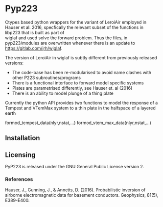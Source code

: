 # Pyp223

Ctypes based python wrappers for the variant of LeroiAir employed in Hauser et al. 2016, 
specfically the relevant subset of the functions in libp223 that is built as part of  
wiglaf and used solve the forward problem. Thus the files, in pyp223/modules are 
overwritten whenever there is an update to https://gitlab.com/jrh/wiglaf.

The version of LeroiAir in wiglaf is subtly different from previously released versions:
- The code-base has been re-modularised to avoid name clashes with other P223 
  subroutines/programs
- There is a functional interface to forward model specific systems
- Plates are parametrised differently, see Hauser et. al (2016) 
- There is an ability to model plunge of a thing plate

Currently the python API provides two functions to model the response of a
Tempest and VTemMax system to a thin plate in the halfspace of a layered
earth

formod_tempest_data(nlyr,nstat,...)
formod_vtem_max_data(nlyr,nstat,...)

## Installation


## Licensing
PyP223 is released under the GNU General Public License version 2.

### References
Hauser, J., Gunning, J., & Annetts, D. (2016). Probabilistic inversion of airborne electromagnetic data for basement conductors. Geophysics, 81(5), E389-E400.
